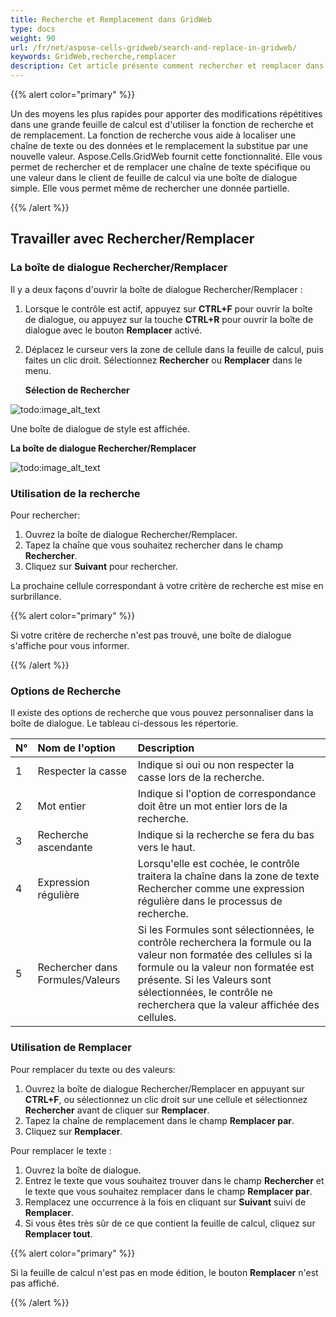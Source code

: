 ```yaml
---
title: Recherche et Remplacement dans GridWeb
type: docs
weight: 90
url: /fr/net/aspose-cells-gridweb/search-and-replace-in-gridweb/
keywords: GridWeb,recherche,remplacer
description: Cet article présente comment rechercher et remplacer dans GridWeb.
---
```


{{% alert color="primary" %}} 

Un des moyens les plus rapides pour apporter des modifications répétitives dans une grande feuille de calcul est d'utiliser la fonction de recherche et de remplacement. La fonction de recherche vous aide à localiser une chaîne de texte ou des données et le remplacement la substitue par une nouvelle valeur. Aspose.Cells.GridWeb fournit cette fonctionnalité. Elle vous permet de rechercher et de remplacer une chaîne de texte spécifique ou une valeur dans le client de feuille de calcul via une boîte de dialogue simple. Elle vous permet même de rechercher une donnée partielle.

{{% /alert %}} 
## **Travailler avec Rechercher/Remplacer**
### **La boîte de dialogue Rechercher/Remplacer**
Il y a deux façons d'ouvrir la boîte de dialogue Rechercher/Remplacer :

1. Lorsque le contrôle est actif, appuyez sur **CTRL+F** pour ouvrir la boîte de dialogue, ou appuyez sur la touche **CTRL+R** pour ouvrir la boîte de dialogue avec le bouton **Remplacer** activé.
1. Déplacez le curseur vers la zone de cellule dans la feuille de calcul, puis faites un clic droit. Sélectionnez **Rechercher** ou **Remplacer** dans le menu. 

   **Sélection de Rechercher** 

![todo:image_alt_text](search-and-replace-in-gridweb_1.png)




Une boîte de dialogue de style est affichée. 

**La boîte de dialogue Rechercher/Remplacer** 

![todo:image_alt_text](search-and-replace-in-gridweb_2.png)
### **Utilisation de la recherche**
Pour rechercher:

1. Ouvrez la boîte de dialogue Rechercher/Remplacer.
1. Tapez la chaîne que vous souhaitez rechercher dans le champ **Rechercher**.
1. Cliquez sur **Suivant** pour rechercher.

La prochaine cellule correspondant à votre critère de recherche est mise en surbrillance.

{{% alert color="primary" %}} 

Si votre critère de recherche n'est pas trouvé, une boîte de dialogue s'affiche pour vous informer.

{{% /alert %}} 
### **Options de Recherche**
Il existe des options de recherche que vous pouvez personnaliser dans la boîte de dialogue. Le tableau ci-dessous les répertorie.

|**N°** |**Nom de l'option** |**Description** |
| :- | :- | :- |
|1 |Respecter la casse |Indique si oui ou non respecter la casse lors de la recherche. |
|2 |Mot entier |Indique si l'option de correspondance doit être un mot entier lors de la recherche. |
|3 |Recherche ascendante |Indique si la recherche se fera du bas vers le haut. |
|4 |Expression régulière |Lorsqu'elle est cochée, le contrôle traitera la chaîne dans la zone de texte Rechercher comme une expression régulière dans le processus de recherche. |
|5 |Rechercher dans Formules/Valeurs |Si les Formules sont sélectionnées, le contrôle recherchera la formule ou la valeur non formatée des cellules si la formule ou la valeur non formatée est présente. Si les Valeurs sont sélectionnées, le contrôle ne recherchera que la valeur affichée des cellules. |
### **Utilisation de Remplacer**
Pour remplacer du texte ou des valeurs:

1. Ouvrez la boîte de dialogue Rechercher/Remplacer en appuyant sur **CTRL+F**, ou sélectionnez un clic droit sur une cellule et sélectionnez **Rechercher** avant de cliquer sur **Remplacer**.
1. Tapez la chaîne de remplacement dans le champ **Remplacer par**.
1. Cliquez sur **Remplacer**.

Pour remplacer le texte :

1. Ouvrez la boîte de dialogue.
1. Entrez le texte que vous souhaitez trouver dans le champ **Rechercher** et le texte que vous souhaitez remplacer dans le champ **Remplacer par**.
1. Remplacez une occurrence à la fois en cliquant sur **Suivant** suivi de **Remplacer**.
1. Si vous êtes très sûr de ce que contient la feuille de calcul, cliquez sur **Remplacer tout**.

{{% alert color="primary" %}} 

Si la feuille de calcul n'est pas en mode édition, le bouton **Remplacer** n'est pas affiché.

{{% /alert %}}
